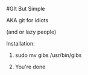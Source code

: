 #GIt But Simple

AKA git for idiots

(and or lazy people)

Installation:

1. sudo mv gibs /usr/bin/gibs

2. You're done
